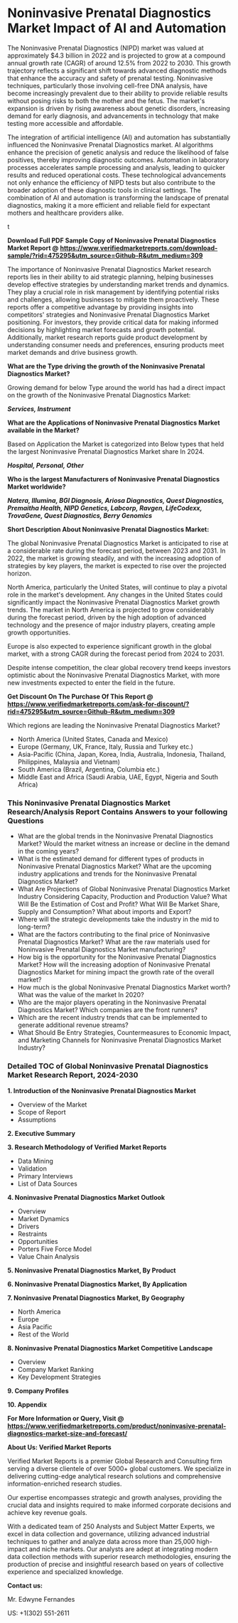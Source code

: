 <meta name="title" content="Global Noninvasive Prenatal Diagnostics Market Impact of AI and Automation"><meta name="description" content="The Noninvasive Prenatal Diagnostics (NIPD) market was valued at approximately $4.3 billion in 2022 and is projected to grow at a compound annual growth rate (CAGR) of"><meta name="title" content="Noninvasive Prenatal Diagnostics Market Size, Share, Scope, Trends, Growth, Opportunities, Analysis, Forecast"><h1>Noninvasive Prenatal Diagnostics Market Impact of AI and Automation</h1><p>The Noninvasive Prenatal Diagnostics (NIPD) market was valued at approximately $4.3 billion in 2022 and is projected to grow at a compound annual growth rate (CAGR) of around 12.5% from 2022 to 2030. This growth trajectory reflects a significant shift towards advanced diagnostic methods that enhance the accuracy and safety of prenatal testing. Noninvasive techniques, particularly those involving cell-free DNA analysis, have become increasingly prevalent due to their ability to provide reliable results without posing risks to both the mother and the fetus. The market's expansion is driven by rising awareness about genetic disorders, increasing demand for early diagnosis, and advancements in technology that make testing more accessible and affordable.</p><p>The integration of artificial intelligence (AI) and automation has substantially influenced the Noninvasive Prenatal Diagnostics market. AI algorithms enhance the precision of genetic analysis and reduce the likelihood of false positives, thereby improving diagnostic outcomes. Automation in laboratory processes accelerates sample processing and analysis, leading to quicker results and reduced operational costs. These technological advancements not only enhance the efficiency of NIPD tests but also contribute to the broader adoption of these diagnostic tools in clinical settings. The combination of AI and automation is transforming the landscape of prenatal diagnostics, making it a more efficient and reliable field for expectant mothers and healthcare providers alike.</p>t</p><p id="" class=""><strong>Download Full PDF Sample Copy of Noninvasive Prenatal Diagnostics Market Report @ <a href="https://www.verifiedmarketreports.com/download-sample/?rid=475295&utm_source=Github-R&utm_medium=309" target="_blank">https://www.verifiedmarketreports.com/download-sample/?rid=475295&utm_source=Github-R&utm_medium=309</a></strong></p><p>The importance of&nbsp;Noninvasive Prenatal Diagnostics Market research reports lies in their ability to aid strategic planning, helping businesses develop effective strategies by understanding market trends and dynamics. They play a crucial role in risk management by identifying potential risks and challenges, allowing businesses to mitigate them proactively. These reports offer a competitive advantage by providing insights into competitors' strategies and Noninvasive Prenatal Diagnostics Market positioning. For investors, they provide critical data for making informed decisions by highlighting market forecasts and growth potential. Additionally, market research reports guide product development by understanding consumer needs and preferences, ensuring products meet market demands and drive business growth.</p><p><strong>What are the&nbsp;Type driving the growth of the Noninvasive Prenatal Diagnostics Market?</strong></p><p id="" class="">Growing demand for below Type around the world has had a direct impact on the growth of the Noninvasive Prenatal Diagnostics Market:</p><em><strong>Services, Instrument</strong></em></p><strong>What are the&nbsp;Applications&nbsp;of Noninvasive Prenatal Diagnostics Market available in the Market?</strong></p><p id="" class="">Based on Application the Market is categorized into Below types that held the largest Noninvasive Prenatal Diagnostics Market share In 2024.</p><em><strong>Hospital, Personal, Other</strong></em></p><strong>Who is the largest Manufacturers of Noninvasive Prenatal Diagnostics Market worldwide?</strong></p><p><em><strong>Natera, Illumina, BGI Diagnosis, Ariosa Diagnostics, Quest Diagnostics, Premaitha Health, NIPD Genetics, Labcorp, Ravgen, LifeCodexx, TrovaGene, Quest Diagnostics, Berry Genomics</strong></em></p><p id="" class=""><strong>Short Description About Noninvasive Prenatal Diagnostics Market:</strong></p><p>The global Noninvasive Prenatal Diagnostics Market is anticipated to rise at a considerable rate during the forecast period, between 2023 and 2031. In 2022, the market is growing steadily, and with the increasing adoption of strategies by key players, the market is expected to rise over the projected horizon.</p><p>North America, particularly the United States, will continue to play a pivotal role in the market's development. Any changes in the United States could significantly impact the Noninvasive Prenatal Diagnostics Market growth trends. The market in North America is projected to grow considerably during the forecast period, driven by the high adoption of advanced technology and the presence of major industry players, creating ample growth opportunities.</p><p>Europe is also expected to experience significant growth in the global market, with a strong CAGR during the forecast period from 2024 to 2031.</p><p>Despite intense competition, the clear global recovery trend keeps investors optimistic about the Noninvasive Prenatal Diagnostics Market, with more new investments expected to enter the field in the future.</p><p id="" class=""><strong>Get Discount On The Purchase Of This Report @ <a href="https://www.verifiedmarketreports.com/ask-for-discount/?rid=475295&utm_source=Github-R&utm_medium=309" target="_blank">https://www.verifiedmarketreports.com/ask-for-discount/?rid=475295&utm_source=Github-R&utm_medium=309</a></strong></p>Which regions are leading the Noninvasive Prenatal Diagnostics Market?</p><ul><li>North America (United States, Canada and Mexico)</li><li>Europe (Germany, UK, France, Italy, Russia and Turkey etc.)</li><li>Asia-Pacific (China, Japan, Korea, India, Australia, Indonesia, Thailand, Philippines, Malaysia and Vietnam)</li><li>South America (Brazil, Argentina, Columbia etc.)</li><li>Middle East and Africa (Saudi Arabia, UAE, Egypt, Nigeria and South Africa)</li></ul><h3 id="" class="">This Noninvasive Prenatal Diagnostics Market Research/Analysis Report Contains Answers to your following Questions</h3><ul><li>What are the global trends in the Noninvasive Prenatal Diagnostics Market? Would the market witness an increase or decline in the demand in the coming years?</li><li>What is the estimated demand for different types of products in Noninvasive Prenatal Diagnostics Market? What are the upcoming industry applications and trends for the Noninvasive Prenatal Diagnostics Market?</li><li>What Are Projections of Global Noninvasive Prenatal Diagnostics Market Industry Considering Capacity, Production and Production Value? What Will Be the Estimation of Cost and Profit? What Will Be Market Share, Supply and Consumption? What about imports and Export?</li><li>Where will the strategic developments take the industry in the mid to long-term?</li><li>What are the factors contributing to the final price of Noninvasive Prenatal Diagnostics Market? What are the raw materials used for Noninvasive Prenatal Diagnostics Market manufacturing?</li><li>How big is the opportunity for the Noninvasive Prenatal Diagnostics Market? How will the increasing adoption of Noninvasive Prenatal Diagnostics Market for mining impact the growth rate of the overall market?</li><li>How much is the global Noninvasive Prenatal Diagnostics Market worth? What was the value of the market In 2020?</li><li>Who are the major players operating in the Noninvasive Prenatal Diagnostics Market? Which companies are the front runners?</li><li>Which are the recent industry trends that can be implemented to generate additional revenue streams?</li><li>What Should Be Entry Strategies, Countermeasures to Economic Impact, and Marketing Channels for Noninvasive Prenatal Diagnostics Market Industry?</li></ul><h3 id="" class="">Detailed TOC of Global Noninvasive Prenatal Diagnostics Market Research Report, 2024-2030</h3><p id="" class=""><strong>1. Introduction of the Noninvasive Prenatal Diagnostics Market</strong></p><ul><li>Overview of the Market</li><li>Scope of Report</li><li>Assumptions</li></ul><p id="" class=""><strong>2. Executive Summary</strong></p><p id="" class=""><strong>3. Research Methodology of Verified Market Reports</strong></p><ul><li>Data Mining</li><li>Validation</li><li>Primary Interviews</li><li>List of Data Sources</li></ul><p id="" class=""><strong>4. Noninvasive Prenatal Diagnostics Market Outlook</strong></p><ul><li>Overview</li><li>Market Dynamics</li><li>Drivers</li><li>Restraints</li><li>Opportunities</li><li>Porters Five Force Model</li><li>Value Chain Analysis</li></ul><p id="" class=""><strong>5. Noninvasive Prenatal Diagnostics Market, By Product</strong></p><p id="" class=""><strong>6. Noninvasive Prenatal Diagnostics Market, By Application</strong></p><p id="" class=""><strong>7. Noninvasive Prenatal Diagnostics Market, By Geography</strong></p><ul><li>North America</li><li>Europe</li><li>Asia Pacific</li><li>Rest of the World</li></ul><p id="" class=""><strong>8. Noninvasive Prenatal Diagnostics Market Competitive Landscape</strong></p><ul><li>Overview</li><li>Company Market Ranking</li><li>Key Development Strategies</li></ul><p id="" class=""><strong>9. Company Profiles</strong></p><p id="" class=""><strong>10. Appendix</strong></p><p id="" class=""><strong>For More Information or Query, Visit @ <a href="https://www.verifiedmarketreports.com/product/noninvasive-prenatal-diagnostics-market-size-and-forecast/" target="_blank">https://www.verifiedmarketreports.com/product/noninvasive-prenatal-diagnostics-market-size-and-forecast/</a></strong></p><p id="" class=""><strong>About Us: Verified Market Reports</strong></p><p id="" class="">Verified Market Reports is a premier Global Research and Consulting firm serving a diverse clientele of over 5000+ global customers. We specialize in delivering cutting-edge analytical research solutions and comprehensive information-enriched research studies.</p><p id="" class="">Our expertise encompasses strategic and growth analyses, providing the crucial data and insights required to make informed corporate decisions and achieve key revenue goals.</p><p id="" class="">With a dedicated team of 250 Analysts and Subject Matter Experts, we excel in data collection and governance, utilizing advanced industrial techniques to gather and analyze data across more than 25,000 high-impact and niche markets. Our analysts are adept at integrating modern data collection methods with superior research methodologies, ensuring the production of precise and insightful research based on years of collective experience and specialized knowledge.</p><p id="" class=""><strong>Contact us:</strong></p><p id="" class="">Mr. Edwyne Fernandes</p><p id="" class="">US: +1(302) 551-2611</p>